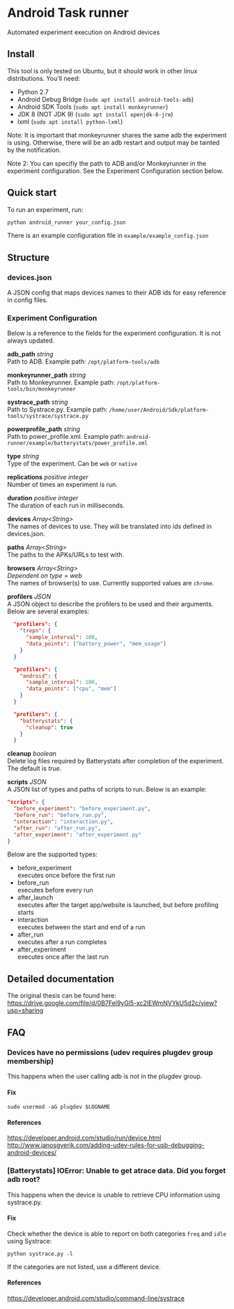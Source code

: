 # Android Task runner
Automated experiment execution on Android devices

## Install
This tool is only tested on Ubuntu, but it should work in other linux distributions.
You'll need:
- Python 2.7
- Android Debug Bridge (`sudo apt install android-tools-adb`)
- Android SDK Tools (`sudo apt install monkeyrunner`)
- JDK 8 (NOT JDK 9) (`sudo apt install openjdk-8-jre`)
- lxml (`sudo apt install python-lxml`)

Note: It is important that monkeyrunner shares the same adb the experiment is using. Otherwise, there will be an adb restart and output may be tainted by the notification.

Note 2: You can specifiy the path to ADB and/or Monkeyrunner in the experiment configuration. See the Experiment Configuration section below.

## Quick start
To run an experiment, run:
```bash
python android_runner your_config.json
```
There is an example configuration file in `example/example_config.json`

## Structure
### devices.json
A JSON config that maps devices names to their ADB ids for easy reference in config files.

### Experiment Configuration
Below is a reference to the fields for the experiment configuration. It is not always updated.

**adb_path** *string*  
Path to ADB. Example path: `/opt/platform-tools/adb`

**monkeyrunner_path** *string*  
Path to Monkeyrunner. Example path: `/opt/platform-tools/bin/monkeyrunner`

**systrace_path** *string*  
Path to Systrace.py. Example path: `/home/user/Android/Sdk/platform-tools/systrace/systrace.py`

**powerprofile_path** *string*  
Path to power_profile.xml. Example path: `android-runner/example/batterystats/power_profile.xml`

**type** *string*  
Type of the experiment. Can be `web` or `native`

**replications** *positive integer*  
Number of times an experiment is run.

**duration** *positive integer*  
The duration of each run in milliseconds.

**devices** *Array\<String\>*  
The names of devices to use. They will be translated into ids defined in devices.json.

**paths** *Array\<String\>*  
The paths to the APKs/URLs to test with.

**browsers** *Array\<String\>*  
*Dependent on type = web*  
The names of browser(s) to use. Currently supported values are `chrome`.

**profilers** *JSON*   
A JSON object to describe the profilers to be used and their arguments. Below are several examples:
```json
  "profilers": {
    "trepn": {
      "sample_interval": 100,
      "data_points": ["battery_power", "mem_usage"]
    }
  }
```

```json
  "profilers": {
    "android": {
      "sample_interval": 100,
      "data_points": ["cpu", "mem"]
    }
  }
```

```json
  "profilers": {
    "batterystats": {
      "cleanup": true
    }
  }
```

**cleanup** *boolean*  
Delete log files required by Batterystats after completion of the experiment. The default is *true*.

**scripts** *JSON*  
A JSON list of types and paths of scripts to run. Below is an example:
```json
"scripts": {
  "before_experiment": "before_experiment.py",
  "before_run": "before_run.py",
  "interaction": "interaction.py",
  "after_run": "after_run.py",
  "after_experiment": "after_experiment.py"
}
```
Below are the supported types:
- before_experiment  
  executes once before the first run
- before_run  
  executes before every run
- after_launch  
  executes after the target app/website is launched, but before profiling starts
- interaction  
  executes between the start and end of a run
- after_run  
  executes after a run completes
- after_experiment  
  executes once after the last run

## Detailed documentation
The original thesis can be found here:  
https://drive.google.com/file/d/0B7Fel9yGl5-xc2lEWmNVYkU5d2c/view?usp=sharing

## FAQ
### Devices have no permissions (udev requires plugdev group membership)
This happens when the user calling adb is not in the plugdev group.
#### Fix
`sudo usermod -aG plugdev $LOGNAME`
#### References
https://developer.android.com/studio/run/device.html  
http://www.janosgyerik.com/adding-udev-rules-for-usb-debugging-android-devices/

### [Batterystats] IOError: Unable to get atrace data. Did you forget adb root?
This happens when the device is unable to retrieve CPU information using systrace.py.
#### Fix
Check whether the device is able to report on both categories `freq` and `idle` using Systrace:

`python systrace.py -l`

If the categories are not listed, use a different device.
#### References
https://developer.android.com/studio/command-line/systrace
